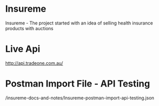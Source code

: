 # Insureme
Insureme - The project started with an idea of selling health insurance products with auctions

# Live Api
http://api.tradeone.com.au/

# Postman Import File - API Testing
/insureme-docs-and-notes/Insureme-postman-import-api-testing.json
